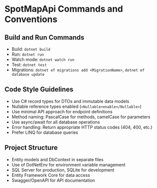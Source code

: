# SpotMapApi Commands and Conventions

## Build and Run Commands
- Build: `dotnet build`
- Run: `dotnet run`
- Watch mode: `dotnet watch run`
- Test: `dotnet test`
- Migrations: `dotnet ef migrations add <MigrationName>`, `dotnet ef database update`

## Code Style Guidelines
- Use C# record types for DTOs and immutable data models
- Nullable reference types enabled (`<Nullable>enable</Nullable>`)
- Use minimal API approach for endpoint definitions
- Method naming: PascalCase for methods, camelCase for parameters
- Use async/await for all database operations
- Error handling: Return appropriate HTTP status codes (404, 400, etc.)
- Prefer LINQ for database queries

## Project Structure
- Entity models and DbContext in separate files
- Use of DotNetEnv for environment variable management
- SQL Server for production, SQLite for development
- Entity Framework Core for data access
- Swagger/OpenAPI for API documentation